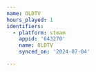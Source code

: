 ```yaml
---
name: OLDTV
hours_played: 1
identifiers:
  - platform: steam
    appid: '643270'
    name: OLDTV
    synced_on: '2024-07-04'

---
```

